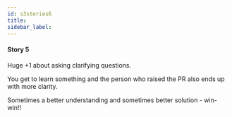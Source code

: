 ```yaml
---
id: s3stories6
title:
sidebar_label:
---
```


#### Story 5

Huge +1 about asking clarifying questions.

You get to learn something and the person who raised
the PR also ends up with more clarity.

Sometimes a better understanding and sometimes better solution - win-win!!